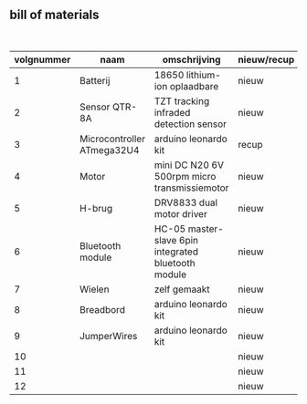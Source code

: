 ## bill of materials
<br />

|volgnummer|naam|omschrijving|nieuw/recup|kostprijs/stuk|aantal|subtotaal|
|----------|----|------------|-----------|---------|------|---------|
|         1| Batterij | 18650 lithium-ion oplaadbare  | nieuw |    3,39       |   2x   |    6,78     |
|         2| Sensor QTR-8A  | TZT tracking infraded detection sensor |  nieuw  |    1,24          |  1x    |    1,24     |
|         3| Microcontroller ATmega32U4  | arduino leonardo kit       |  recup  |        5,53      |   1x   |    5,53     |
|         4| Motor   | mini DC N20 6V 500rpm micro transmissiemotor     |  nieuw  |    6,54        |   2x   |   13,08        |
|         5| H-brug   | DRV8833 dual motor driver            |  nieuw  |     3,265         |  3x    |    9,795     |
|         6| Bluetooth module   | HC-05 master-slave 6pin integrated bluetooth module           |  nieuw  |   4,73           |  1x    |    4,73     |
|         7| Wielen | zelf gemaakt   | nieuw |    /       |   2x   |    /     |
|         8| Breadbord | arduino leonardo kit   | nieuw |    /       |   1x   |    /     |
|         9| JumperWires | arduino leonardo kit   | nieuw |    /       |   16x   |    /     |
|        10|  |    | nieuw |    /       |   x   |    /     |
|        11|  |    | nieuw |    /       |   x   |    /     |
|        12|  |    | nieuw |    /       |   x   |    /     |
